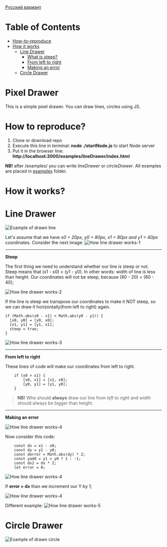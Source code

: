 [Русский вариант](README.Ru.md)

# Table of Contents
- [How-to-reproduce](#how-to-reproduce)
- [How it works](#how-it-works)
  - [Line Drawer](#linedrawer)
    - [What is steep?](#what-is-steep)
    - [From left to right](#left-to-right)
    - [Making an error](#making-an-error)
  - [Circle Drawer](#circledrawer)
  
 
# Pixel Drawer
This is a simple pixel drawer. You can draw lines, circles using JS.

<a name="how-to-reproduce"></a>
# How to reproduce?
1. Clone or download repo
2. Execute this line in terminal: **node ./startNode.js** to start Node server
3. Put it in the browser line: **http://localhost:3000/examples/lineDrawer/index.html**

**NB!** after /examples/  you can write *lineDrawer* or *circleDrawer*. All examples are placed in [examples](examples/) folder.

<a name="how-it-works"></a>
# How it works?

<a name="linedrawer"></a>
# Line Drawer

![Example of drawn line](readme-Resources/example.gif)

Let's assume that we have *x0 = 20px, y0 = 80px, x1 = 80px and y1 = 40px* coordinates.
Consider the next image:
![How line drawer works-1](readme-Resources/how-linedrawer-works-1.png)

---
<a name="what-is-steep"></a>
**Steep**

The first thing we need to understand whether our line is steep or not. Steep means that (x1 - x0) < (y1 - y0). In other words: width of line is less than height.
Our coordinates will not be steep, because (80 - 20) > (80 - 40);

![How line drawer works-2](readme-Resources/how-linedrawer-works-2.png)

If the line is steep we transpose our coordinates to make it NOT steep, so we can draw it horizontally(from left to right) again.


    if (Math.abs(x0 - x1) < Math.abs(y0 - y1)) {
      [x0, y0] = [y0, x0];
      [x1, y1] = [y1, x1];
      steep = true;
    }

![How line drawer works-3](readme-Resources/how-linedrawer-works-3.png)

---
<a name="left-to-right"></a>
**From left to right**

These lines of code will make our coordinates from left to right.

        if (x0 > x1) {
            [x0, x1] = [x1, x0];
            [y0, y1] = [y1, y0];
        }
        
> **NB!** Whe should **always** draw our line from *left to right* and width should always be bigger than height.

---
<a name="making-an-error"></a>
**Making an error**

![How line drawer works-4](readme-Resources/linedrawer-1.png)

Now consider this code:

        const dx = x1 - x0;
        const dy = y1 - y0;
        const derror = Math.abs(dy) * 2;
        const yadd = y1 > y0 ? 1 : -1;
        const dx2 = dx * 2;
        let error = 0;
        
![How line drawer works-4](readme-Resources/linedrawer-2.png)

If **error > dx** than we increment our Y by 1;

![How line drawer works-4](readme-Resources/linedrawer-3.png)

Different example:
![How line drawer works-5](readme-Resources/linedrawer-4.png)


<a name="circledrawer"></a>
# Circle Drawer

![Example of drawn circle](readme-Resources/circleExample.gif)
